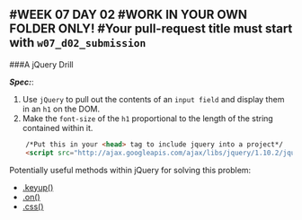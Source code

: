 #WEEK 07 DAY 02
#WORK IN YOUR OWN FOLDER ONLY!
#Your pull-request title must start with `w07_d02_submission`
---
###A jQuery Drill

***Spec:***:

1.  Use `jQuery` to pull out the contents of an `input field` and display them in an `h1` on the DOM.
2.  Make the `font-size` of the `h1` proportional to the length of the string contained within it.

```html
	/*Put this in your <head> tag to include jquery into a project*/
	<script src="http://ajax.googleapis.com/ajax/libs/jquery/1.10.2/jquery.min.js"></script>
```

Potentially useful methods within jQuery for solving this problem:
- [.keyup()](http://api.jquery.com/keyup/)
- [.on()](http://api.jquery.com/on/)
- [.css()](http://api.jquery.com/on/)
